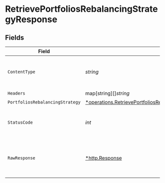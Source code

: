 # RetrievePortfoliosRebalancingStrategyResponse


## Fields

| Field                                                                                                                                                                                  | Type                                                                                                                                                                                   | Required                                                                                                                                                                               | Description                                                                                                                                                                            |
| -------------------------------------------------------------------------------------------------------------------------------------------------------------------------------------- | -------------------------------------------------------------------------------------------------------------------------------------------------------------------------------------- | -------------------------------------------------------------------------------------------------------------------------------------------------------------------------------------- | -------------------------------------------------------------------------------------------------------------------------------------------------------------------------------------- |
| `ContentType`                                                                                                                                                                          | *string*                                                                                                                                                                               | :heavy_check_mark:                                                                                                                                                                     | HTTP response content type for this operation                                                                                                                                          |
| `Headers`                                                                                                                                                                              | map[string][]*string*                                                                                                                                                                  | :heavy_check_mark:                                                                                                                                                                     | N/A                                                                                                                                                                                    |
| `PortfoliosRebalancingStrategy`                                                                                                                                                        | [*operations.RetrievePortfoliosRebalancingStrategyPortfoliosRebalancingStrategy](../../../pkg/models/operations/retrieveportfoliosrebalancingstrategyportfoliosrebalancingstrategy.md) | :heavy_minus_sign:                                                                                                                                                                     | Portfolios                                                                                                                                                                             |
| `StatusCode`                                                                                                                                                                           | *int*                                                                                                                                                                                  | :heavy_check_mark:                                                                                                                                                                     | HTTP response status code for this operation                                                                                                                                           |
| `RawResponse`                                                                                                                                                                          | [*http.Response](https://pkg.go.dev/net/http#Response)                                                                                                                                 | :heavy_check_mark:                                                                                                                                                                     | Raw HTTP response; suitable for custom response parsing                                                                                                                                |